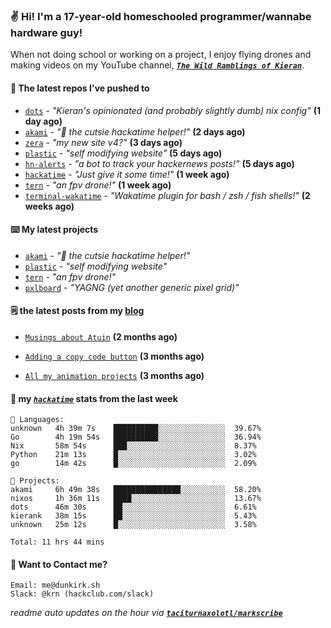 ### ✌️ Hi! I'm a 17-year-old homeschooled programmer/wannabe hardware guy!

When not doing school or working on a project, I enjoy flying drones and making videos on my YouTube channel, [**_`The Wild Ramblings of Kieran`_**](https://youtube.com/@kieran.rambles).

#### 👷 The latest repos I've pushed to

- [`dots`](https://github.com/taciturnaxolotl/dots) - _"Kieran's opinionated (and probably slightly dumb) nix config"_ **(1 day ago)**
- [`akami`](https://github.com/taciturnaxolotl/akami) - _"🌷 the cutsie hackatime helper!"_ **(2 days ago)**
- [`zera`](https://github.com/taciturnaxolotl/zera) - _"my new site v4?"_ **(3 days ago)**
- [`plastic`](https://github.com/taciturnaxolotl/plastic) - _"self modifying website"_ **(5 days ago)**
- [`hn-alerts`](https://github.com/taciturnaxolotl/hn-alerts) - _"a bot to track your hackernews posts!"_ **(5 days ago)**
- [`hackatime`](https://github.com/hackclub/hackatime) - _"Just give it some time!"_ **(1 week ago)**
- [`tern`](https://github.com/taciturnaxolotl/tern) - _"an fpv drone!"_ **(1 week ago)**
- [`terminal-wakatime`](https://github.com/hackclub/terminal-wakatime) - _"Wakatime plugin for bash / zsh / fish shells!"_ **(2 weeks ago)**

#### ⌨️ My latest projects

- [`akami`](https://github.com/taciturnaxolotl/akami) - _"🌷 the cutsie hackatime helper!"_
- [`plastic`](https://github.com/taciturnaxolotl/plastic) - _"self modifying website"_
- [`tern`](https://github.com/taciturnaxolotl/tern) - _"an fpv drone!"_
- [`pxlboard`](https://github.com/taciturnaxolotl/pxlboard) - _"YAGNG (yet another generic pixel grid)"_

#### 🗒️ the latest posts from my [blog](https://dunkirk.sh)

- [`Musings about Atuin`](https://dunkirk.sh/blog/atuin/) **(2 months ago)**

- [`Adding a copy code button`](https://dunkirk.sh/blog/adding-a-copy-button/) **(3 months ago)**

- [`All my animation projects`](https://dunkirk.sh/blog/my-animations/) **(3 months ago)**



#### 📡 my [_`hackatime`_](https://waka.hackclub.com) stats from the last week

```text
💾 Languages:
unknown   4h 39m 7s    ██████████░░░░░░░░░░░░░░░  39.67%
Go        4h 19m 54s   ██████████░░░░░░░░░░░░░░░  36.94%
Nix       58m 54s      ███░░░░░░░░░░░░░░░░░░░░░░  8.37%
Python    21m 13s      █░░░░░░░░░░░░░░░░░░░░░░░░  3.02%
go        14m 42s      █░░░░░░░░░░░░░░░░░░░░░░░░  2.09%

💼 Projects:
akami     6h 49m 38s   ███████████████░░░░░░░░░░  58.20%
nixos     1h 36m 11s   ████░░░░░░░░░░░░░░░░░░░░░  13.67%
dots      46m 30s      ██░░░░░░░░░░░░░░░░░░░░░░░  6.61%
kierank   38m 15s      ██░░░░░░░░░░░░░░░░░░░░░░░  5.43%
unknown   25m 12s      █░░░░░░░░░░░░░░░░░░░░░░░░  3.58%

Total: 11 hrs 44 mins
```

#### 📮 Want to Contact me?

```text
Email: me@dunkirk.sh
Slack: @krn (hackclub.com/slack)
```

_readme auto updates on the hour via [**`taciturnaxolotl/markscribe`**](https://github.com/taciturnaxolotl/markscribe)_
